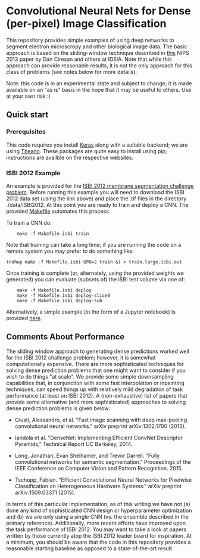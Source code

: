 # Convolutional Neural Nets for Dense (per-pixel) Image Classification
This repository provides simple examples of using deep networks to segment electron microscropy and other biological image data.  The basic approach is based on the sliding-window technique described in [this](http://papers.nips.cc/paper/4741-deep-neural-networks-segment-neuronal-membranes-in-electron-microscopy-images) NIPS 2013 paper by Dan Ciresan and others at IDSIA.  Note that while this approach can provide reasonable results, it is not the only approach for this class of problems (see notes below for more details).

Note: this code is in an experimental state and subject to change; it is made available on an "as is" basis in the hope that it may be useful to others.  Use at your own risk :)


## Quick start

### Prerequisites

This code requires you install [Keras](http://keras.io/) along with a suitable backend; we are using [Theano](http://deeplearning.net/software/theano/).  These packages are quite easy to install using pip; instructions are availble on the respective websites.


### ISBI 2012 Example

An example is provided for the [ISBI 2012 membrane segmentation challenge problem](http://brainiac2.mit.edu/isbi_challenge/).  Before running this example you will need to download the ISBI 2012 data set (using the link above) and place the .tif files in the directory ./data/ISBI2012. At this point you are ready to train and deploy a CNN.  The provided [Makefile](./Makefile) automates this process.

To train a CNN do:
```
    make -f Makefile.isbi train
```

Note that training can take a long time; if you are running the code on a remote system you may prefer to do something like:
```
(nohup make -f Makefile.isbi GPU=2 train &) > train.large.isbi.out
```

Once training is complete (or, alternately, using the provided weights we generated) you can evaluate (subsets of) the ISBI test volume via one of:
```
    make -f Makefile.isbi deploy 
    make -f Makefile.isbi deploy-slice0
    make -f Makefile.isbi deploy-sub
```

Alternatively, a simple example (in the form of a Jupyter notebook) is provided [here](./isbi2012_deploy.ipynb).


## Comments About Performance
The sliding window approach to generating dense predictions worked well for the ISBI 2012 challenge problem; however, it is somewhat computationally expensive.  There are more sophisticated techniques for solving dense prediction problems that one might want to consider if you wish to do things "at scale".  We provide some simple downsampling capabilities that, in conjunction with some fast interpolation or inpainting techniques, can speed things up with relatively mild degradation of task performance (at least on ISBI 2012).  A (non-exhaustive) list of papers that provide some alternative (and more sophisticated) approaches to solving dense prediction problems is given below:


- Giusti, Alessandro, et al. "Fast image scanning with deep max-pooling convolutional neural networks." arXiv preprint arXiv:1302.1700 (2013).

- Iandola et al. "DenseNet: Implementing Efficient ConvNet Descriptor Pyramids," Technical Report UC Berkeley, 2014.

- Long, Jonathan, Evan Shelhamer, and Trevor Darrell. "Fully convolutional networks for semantic segmentation." Proceedings of the IEEE Conference on Computer Vision and Pattern Recognition. 2015.

- Tschopp, Fabian. "Efficient Convolutional Neural Networks for Pixelwise Classification on Heterogeneous Hardware Systems." arXiv preprint arXiv:1509.03371 (2015).

In terms of this particular implementation, as of this writing we have not (a) done any kind of sophisticated CNN design or hyperparameter optimization and (b) we are only using a single CNN (vs. the ensemble described in the primary reference).  Additionally, more recent efforts have improved upon the task performance of ISBI 2012.   You may want to take a look at papers written by those currently atop the ISBI 2012 leader board for inspiration.   At a minimum, you should be aware that the code in this repository provides a reasonable starting baseline as opposed to a state-of-the-art result.
